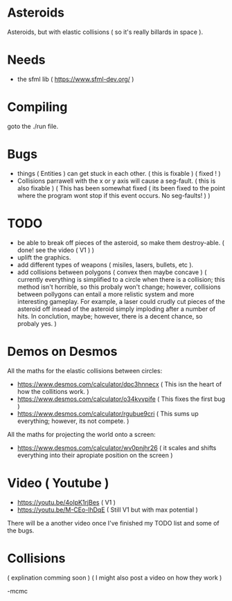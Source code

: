 # Asteroids
Asteroids, but with elastic collisions ( so it's really billards in space ).

# Needs
 - the sfml lib ( https://www.sfml-dev.org/ )

# Compiling
goto the ./run file.

# Bugs
  - things ( Entities ) can get stuck in each other. ( this is fixable ) ( fixed ! )
  - Collisions parrawell with the x or y axis will cause a seg-fault. ( this is also fixable ) ( This has been somewhat fixed ( its been fixed to the point where the program wont stop if this event occurs. No seg-faults! ) )

# TODO
  - be able to break off pieces of the asteroid, so make them destroy-able. ( done! see the video ( V1 ) )
  - uplift the graphics.
  - add different types of weapons ( misiles, lasers, bullets, etc ).
  - add collisions between polygons ( convex then maybe concave ) ( currently everything is simplified to a circle when there is a collision; this method isn't horrible, so this probaly won't change; however, collisions between pollygons can entail a more relistic system and more interesting gameplay. For example, a laser could crudly cut pieces of the asteroid off insead of the asteroid simply imploding after a number of hits. In conclution, maybe; however, there is a decent chance, so probaly yes. )
   
# Demos on Desmos

All the maths for the elastic collisions between circles:
  - https://www.desmos.com/calculator/dpc3hnnecx ( This isn the heart of how the collitions work. )
  - https://www.desmos.com/calculator/o34kvvpife ( This fixes the first bug )
  - https://www.desmos.com/calculator/rgubue9cri ( This sums up everything; however, its not compete. )


All the maths for projecting the world onto a screen:
  - https://www.desmos.com/calculator/wv0pnjhr26 ( it scales and shifts everything into their apropiate position on the screen )
 
# Video ( Youtube )
 - https://youtu.be/4oIpK1rjBes ( V1 )
 - https://youtu.be/M-CEo-lhDqE ( Still V1 but with max potential )


There will be a another video once I've finished my TODO list and some of the bugs.
 
# Collisions
( explination comming soon ) ( I might also post a video on how they work )
 
 
 -mcmc
